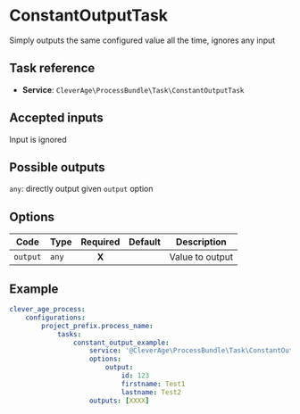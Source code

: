 ConstantOutputTask
==================

Simply outputs the same configured value all the time, ignores any input

Task reference
--------------

* **Service**: `CleverAge\ProcessBundle\Task\ConstantOutputTask`

Accepted inputs
---------------

Input is ignored

Possible outputs
----------------

`any`: directly output given `output` option

Options
-------

| Code | Type | Required | Default | Description |
| ---- | ---- | :------: | ------- | ----------- |
| `output` | `any` | **X** |  | Value to output |

Example
-------

```yaml
clever_age_process:
    configurations:
        project_prefix.process_name:
            tasks:
                constant_output_example:
                    service: '@CleverAge\ProcessBundle\Task\ConstantOutputTask'
                    options:
                        output:
                            id: 123
                            firstname: Test1
                            lastname: Test2
                    outputs: [XXXX]
```
